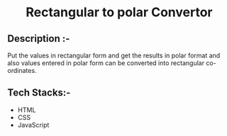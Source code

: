 # <p align="center">Rectangular to polar Convertor</p>

## Description :-
Put the values in rectangular form and get the results in polar format and also values entered in polar form can be converted into rectangular co-ordinates.

## Tech Stacks:-

- HTML
- CSS
- JavaScript

